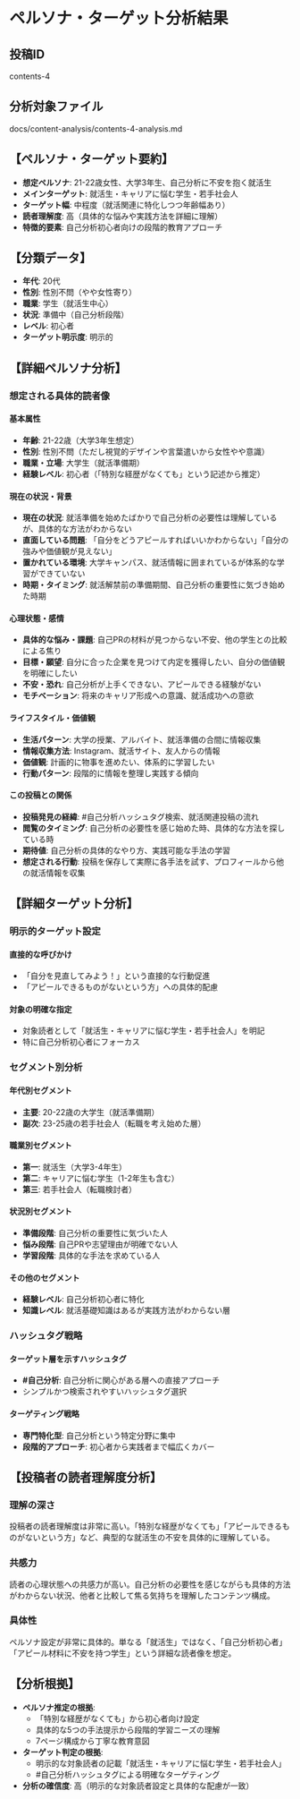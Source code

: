# ペルソナ・ターゲット分析結果

## 投稿ID
contents-4

## 分析対象ファイル
docs/content-analysis/contents-4-analysis.md

## 【ペルソナ・ターゲット要約】
- **想定ペルソナ**: 21-22歳女性、大学3年生、自己分析に不安を抱く就活生
- **メインターゲット**: 就活生・キャリアに悩む学生・若手社会人
- **ターゲット幅**: 中程度（就活関連に特化しつつ年齢幅あり）
- **読者理解度**: 高（具体的な悩みや実践方法を詳細に理解）
- **特徴的要素**: 自己分析初心者向けの段階的教育アプローチ

## 【分類データ】
- **年代**: 20代
- **性別**: 性別不問（やや女性寄り）
- **職業**: 学生（就活生中心）
- **状況**: 準備中（自己分析段階）
- **レベル**: 初心者
- **ターゲット明示度**: 明示的

## 【詳細ペルソナ分析】

### 想定される具体的読者像
#### 基本属性
- **年齢**: 21-22歳（大学3年生想定）
- **性別**: 性別不問（ただし視覚的デザインや言葉遣いから女性やや意識）
- **職業・立場**: 大学生（就活準備期）
- **経験レベル**: 初心者（「特別な経歴がなくても」という記述から推定）

#### 現在の状況・背景
- **現在の状況**: 就活準備を始めたばかりで自己分析の必要性は理解しているが、具体的な方法がわからない
- **直面している問題**: 「自分をどうアピールすればいいかわからない」「自分の強みや価値観が見えない」
- **置かれている環境**: 大学キャンパス、就活情報に囲まれているが体系的な学習ができていない
- **時期・タイミング**: 就活解禁前の準備期間、自己分析の重要性に気づき始めた時期

#### 心理状態・感情
- **具体的な悩み・課題**: 自己PRの材料が見つからない不安、他の学生との比較による焦り
- **目標・願望**: 自分に合った企業を見つけて内定を獲得したい、自分の価値観を明確にしたい
- **不安・恐れ**: 自己分析が上手くできない、アピールできる経験がない
- **モチベーション**: 将来のキャリア形成への意識、就活成功への意欲

#### ライフスタイル・価値観
- **生活パターン**: 大学の授業、アルバイト、就活準備の合間に情報収集
- **情報収集方法**: Instagram、就活サイト、友人からの情報
- **価値観**: 計画的に物事を進めたい、体系的に学習したい
- **行動パターン**: 段階的に情報を整理し実践する傾向

#### この投稿との関係
- **投稿発見の経緯**: #自己分析ハッシュタグ検索、就活関連投稿の流れ
- **閲覧のタイミング**: 自己分析の必要性を感じ始めた時、具体的な方法を探している時
- **期待値**: 自己分析の具体的なやり方、実践可能な手法の学習
- **想定される行動**: 投稿を保存して実際に各手法を試す、プロフィールから他の就活情報を収集

## 【詳細ターゲット分析】

### 明示的ターゲット設定
#### 直接的な呼びかけ
- 「自分を見直してみよう！」という直接的な行動促進
- 「アピールできるものがないという方」への具体的配慮

#### 対象の明確な指定
- 対象読者として「就活生・キャリアに悩む学生・若手社会人」を明記
- 特に自己分析初心者にフォーカス

### セグメント別分析
#### 年代別セグメント
- **主要**: 20-22歳の大学生（就活準備期）
- **副次**: 23-25歳の若手社会人（転職を考え始めた層）

#### 職業別セグメント
- **第一**: 就活生（大学3-4年生）
- **第二**: キャリアに悩む学生（1-2年生も含む）
- **第三**: 若手社会人（転職検討者）

#### 状況別セグメント
- **準備段階**: 自己分析の重要性に気づいた人
- **悩み段階**: 自己PRや志望理由が明確でない人
- **学習段階**: 具体的な手法を求めている人

#### その他のセグメント
- **経験レベル**: 自己分析初心者に特化
- **知識レベル**: 就活基礎知識はあるが実践方法がわからない層

### ハッシュタグ戦略
#### ターゲット層を示すハッシュタグ
- **#自己分析**: 自己分析に関心がある層への直接アプローチ
- シンプルかつ検索されやすいハッシュタグ選択

#### ターゲティング戦略
- **専門特化型**: 自己分析という特定分野に集中
- **段階的アプローチ**: 初心者から実践者まで幅広くカバー

## 【投稿者の読者理解度分析】
### 理解の深さ
投稿者の読者理解度は非常に高い。「特別な経歴がなくても」「アピールできるものがないという方」など、典型的な就活生の不安を具体的に理解している。

### 共感力
読者の心理状態への共感力が高い。自己分析の必要性を感じながらも具体的方法がわからない状況、他者と比較して焦る気持ちを理解したコンテンツ構成。

### 具体性
ペルソナ設定が非常に具体的。単なる「就活生」ではなく、「自己分析初心者」「アピール材料に不安を持つ学生」という詳細な読者像を想定。

## 【分析根拠】
- **ペルソナ推定の根拠**: 
  - 「特別な経歴がなくても」から初心者向け設定
  - 具体的な5つの手法提示から段階的学習ニーズの理解
  - 7ページ構成から丁寧な教育意図
- **ターゲット判定の根拠**: 
  - 明示的な対象読者の記載「就活生・キャリアに悩む学生・若手社会人」
  - #自己分析ハッシュタグによる明確なターゲティング
- **分析の確信度**: 高（明示的な対象読者設定と具体的な配慮が一致）
